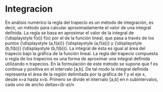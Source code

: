 # Integracion
En análisis numérico la regla del trapecio es un método de integración, es decir, un método para calcular aproximadamente el valor de una integral definida. La regla se basa en aproximar el valor de la integral de {\displaystyle f(x)} f(x) por el de la función lineal, que pasa a través de los puntos {\displaystyle (a,f(a))} {\displaystyle (a,f(a))} y {\displaystyle (b,f(b))} {\displaystyle (b,f(b))}. La integral de ésta es igual al área del trapecio bajo la gráfica de la función lineal.
La regla del trapecio compuesta o regla de los trapecios es una forma de aproximar una integral definida utilizando n trapecios. En la formulación de este método se supone que f es continua y positiva en el intervalo [a,b]. De tal modo la integral definida representa el área de la región delimitada por la gráfica de f y el eje x, desde x=a hasta x=b. Primero se divide el intervalo [a,b] en n subintervalos, cada uno de ancho deltax=(b-a)/n
